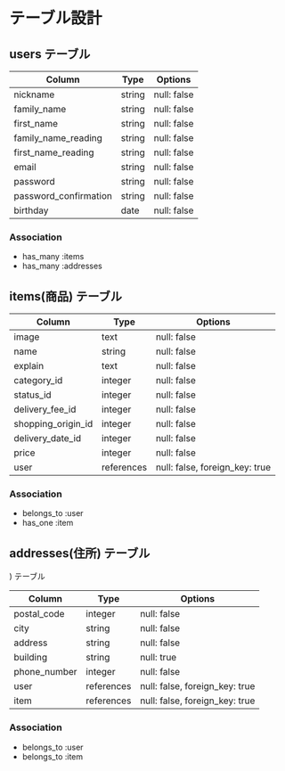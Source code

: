 
# テーブル設計

## users テーブル

| Column                           | Type   | Options     |
| -------------------------------- | ------ | ----------- |
| nickname                         | string | null: false |
| family_name                      | string | null: false |
| first_name                       | string | null: false |
| family_name_reading              | string | null: false |
| first_name_reading               | string | null: false |
| email                            | string | null: false |
| password                         | string | null: false |
| password_confirmation            | string | null: false |
| birthday                         | date   | null: false |


### Association
- has_many :items
- has_many :addresses


## items(商品) テーブル

| Column              | Type      | Options                       |
| ------------------- | --------- | ----------------------------- |
| image               | text      | null: false                   |
| name                | string    | null: false                   |
| explain             | text      | null: false                   |
| category_id         | integer   | null: false                   |
| status_id           | integer   | null: false                   |
| delivery_fee_id     | integer   | null: false                   |
| shopping_origin_id  | integer   | null: false                   |
| delivery_date_id    | integer   | null: false                   |
| price               | integer   | null: false                   |
| user                |references | null: false, foreign_key: true|


### Association
- belongs_to :user
- has_one :item


## addresses(住所) テーブル
) テーブル

| Column           | Type      | Options                       |
| ---------------- | ----------| ----------------------------- |
| postal_code      | integer   | null: false                   |
| city             | string    | null: false                   |
| address          | string    | null: false                   |
| building         | string    | null: true                    |
| phone_number     | integer   | null: false                   |
| user             |references | null: false, foreign_key: true|
| item             |references | null: false, foreign_key: true|


### Association

- belongs_to :user
- belongs_to :item

